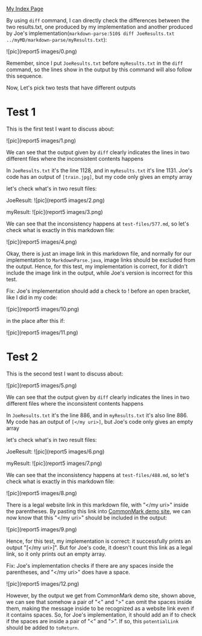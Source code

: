[My Index Page](https://henohyj.github.io/cse15l-lab-reports/index.html)

By using ```diff``` command, I can directly check the differences between the two results.txt, one produced by my
implementation and another produced by Joe's implementation(```markdown-parse:510$ diff JoeResults.txt  ../myMD/markdown-parse/myResults.txt```):

![pic](report5 images/0.png)

Remember, since I put ```JoeResults.txt``` before ```myResults.txt``` in the ```diff``` command, so the lines show in the output by this command will also 
follow this sequence.

Now, Let's pick two tests that have different outputs

# Test 1

This is the first test I want to discuss about:

![pic](report5 images/1.png)

We can see that the output given by ```diff``` clearly indicates the lines in two different files where the inconsistent contents happens

In ```JoeResults.txt``` it's the line 1128, and in ```myResults.txt``` it's line 1131. Joe's code has an output of ```[train.jpg]```, but 
my code only gives an empty array


let's check what's in two result files:

JoeResult: ![pic](report5 images/2.png)

myResult: ![pic](report5 images/3.png)


We can see that the inconsistency happens at ```test-files/577.md```, so let's check what is exactly in this markdown file:

![pic](report5 images/4.png)


Okay, there is just an image link in this markdown file, and normally for our implementation to ```MarkdownParse.java```, image links
should be excluded from the output. Hence, for this test, my implementation is correct, for it didn't include the image link in the output, while Joe's 
version is incorrect for this test.

Fix: Joe's implementation should add a check to ! before an open bracket, like I did in my code:

![pic](report5 images/10.png)

in the place after this if:

![pic](report5 images/11.png)



# Test 2

This is the second test I want to discuss about:

![pic](report5 images/5.png)

We can see that the output given by ```diff``` clearly indicates the lines in two different files where the inconsistent contents happens

In ```JoeResults.txt``` it's the line 886, and in ```myResults.txt``` it's also line 886. My code has an output of ```[</my uri>]```, but 
Joe's code only gives an empty array


let's check what's in two result files:

JoeResult: 
![pic](report5 images/6.png)

myResult: 
![pic](report5 images/7.png)


We can see that the inconsistency happens at ```test-files/488.md```, so let's check what is exactly in this markdown file:

![pic](report5 images/8.png)


There is a legal website link in this markdown file, with "</my uri>" inside the parentheses. 
By pasting this link into [CommonMark demo site](https://spec.commonmark.org/dingus/), we can now know that this "</my uri>" should be included in the output:

![pic](report5 images/9.png)


Hence, for this test, my implementation is correct: it successfully prints an output "[</my uri>]". But for Joe's code, it doesn't
count this link as a legal link, so it only prints out an empty array.

Fix: Joe's implementation checks if there are any spaces inside the parentheses, and "</my uri>" does have a space.

![pic](report5 images/12.png)


However, by the output we get from CommonMark demo site, shown above, we can see that somehow a pair of "<" and ">" can omit
the spaces inside them, making the message inside to be recognized as a website link even if it contains spaces.
So, for Joe's implementation, it should add an if to check if the spaces are inside a pair of "<" and ">". 
If so, this ```potentialLink``` should be added to ```toReturn```.
